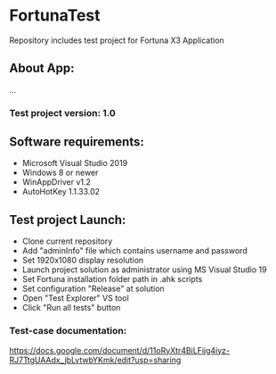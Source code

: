 # FortunaTest
Repository includes test project for Fortuna X3 Application
## About App:
...

### Test project version: 1.0

## Software requirements:
- Microsoft Visual Studio 2019
- Windows 8 or newer
- WinAppDriver v1.2
- AutoHotKey 1.1.33.02

## Test project Launch:
- Clone current repository
- Add "adminInfo" file which contains username and password 
- Set 1920x1080 display resolution
- Launch project solution as administrator using MS Visual Studio 19
- Set Fortuna installation folder path in .ahk scripts
- Set configuration "Release" at solution
- Open "Test Explorer" VS tool 
- Click "Run all tests" button

### Test-case documentation:
https://docs.google.com/document/d/11oRyXtr4BiLFijg4iyz-RJ7TtgUAAdx_jbLvtwbYKmk/edit?usp=sharing